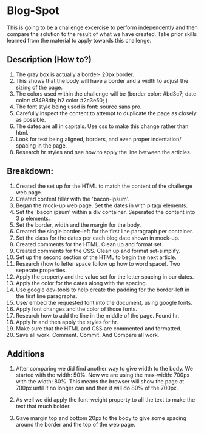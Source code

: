 # Blog-Spot
This is going to be a challenge excercise to perform independently and then compare the solution to the result of what we have created. Take prior skills learned from the material to apply towards this challenge. 

## Description (How to?)
 
 1. The gray box is actually a border- 20px border. 
 2. This shows that the body will have a border and a width to adjust the sizing of the page. 
 3. The colors used within the challenge will be (border color: #bd3c7; date color: #3498db; h2 color #2c3e50; )
 4. The font style being used is font: source sans pro.
 5. Carefully inspect the content to attempt to duplicate the page as closely as possible.
 6. The dates are all in capitals. Use css to make this change rather than html.
 7. Look for text being aligned, borders, and even proper indentation/ spacing in the page.
 8. Research hr styles and see how to apply the line between the articles.


 ## Breakdown:
1. Created the set up for the HTML to match the content of the challenge web page. 
2. Created content filler with the 'bacon-ipsum'. 
3. Began the mock-up web page. Set the dates in with p tag/ elements.
4. Set the 'bacon ipsum' within a div container. Seperated the content into 3 p elements.
5. Set the border, width and the margin for the body. 
6. Created the single border-left for the first line paragraph per container.
7. Set the class for the dates per each blog date shown in mock-up. 
8. Created comments for the HTML. Clean up and format set.
9. Created comments for the CSS. Clean up and format set-simplify.
10. Set up the second section of the HTML to begin the next article. 
11. Research (how to letter space follow up how to word space). Two seperate properties.
12. Apply the property and the value set for the letter spacing in our dates.
13. Apply the color for the dates along with the spacing.
14. Use google dev-tools to help create the padding for the border-left in the first line paragraphs.
15. Use/ embed the requested font into the document, using google fonts.
16. Apply font changes and the color of those fonts.
17. Research how to add the line in the middle of the page. Found hr. 
18. Apply hr and then apply the styles for hr.
19. Make sure that the HTML and CSS are commented and formatted.
20. Save all work. Comment. Commit. And Compare all work. 

## Additions
1. After comparing we did find another way to give width to the body. We started with the width: 50%. Now we are using the max-width: 700px with the width: 80%. This means the browser will show the page at 700px until it no longer can and then it will do 80% of the 700px.

2. As well we did apply the font-weight property to all the text to make the text that much bolder.

3. Gave margin top and bottom 20px to the body to give some spacing around the border and the top of the web page. 


